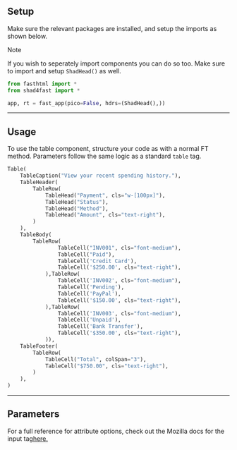 ## Setup

Make sure the relevant packages are installed, and setup the imports as shown below.

> [!NOTE]
> If you wish to seperately import components you can do so too. Make sure to import and setup `ShadHead()` as well.

```python
from fasthtml import *
from shad4fast import *

app, rt = fast_app(pico=False, hdrs=(ShadHead(),))
```

---

## Usage

To use the table component, structure your code as with a normal FT method. Parameters follow the same logic as a standard `table` tag.

```python
Table(
    TableCaption("View your recent spending history."),
    TableHeader(
        TableRow(
            TableHead("Payment", cls="w-[100px]"),
            TableHead("Status"),
            TableHead("Method"),
            TableHead("Amount", cls="text-right"),
        )
    ),
    TableBody(
        TableRow(
                TableCell("INV001", cls="font-medium"),
                TableCell("Paid"),
                TableCell('Credit Card'),
                TableCell('$250.00', cls="text-right"),
            ),TableRow(
                TableCell('INV002', cls="font-medium"),
                TableCell('Pending'),
                TableCell('PayPal'),
                TableCell('$150.00', cls="text-right"),
            ),TableRow(
                TableCell('INV003', cls="font-medium"),
                TableCell('Unpaid'),
                TableCell('Bank Transfer'),
                TableCell('$350.00', cls="text-right"),
            )),
    TableFooter(
        TableRow(
            TableCell("Total", colSpan="3"),
            TableCell("$750.00", cls="text-right"),
        )
    ),
)
```

---

## Parameters

For a full reference for attribute options, check out the Mozilla docs for the input tag<a href="https://developer.mozilla.org/en-US/docs/Web/HTML/Element/table" target="_blank">here.</a>
